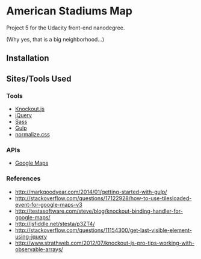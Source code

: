 # American Stadiums Map

Project 5 for the Udacity front-end nanodegree.

(Why yes, that is a big neighborhood...)

## Installation

## Sites/Tools Used

### Tools

* [Knockout.js](http://knockoutjs.com/)
* [jQuery](http://jquery.com)
* [Sass](http://sass-lang.com/)
* [Gulp](http://gulpjs.com/)
* [normalize.css](http://necolas.github.io/normalize.css/)

### APIs

* [Google Maps](https://developers.google.com/maps/)

### References

* http://markgoodyear.com/2014/01/getting-started-with-gulp/
* http://stackoverflow.com/questions/17122928/how-to-use-tilesloaded-event-for-google-maps-v3
* http://testasoftware.com/steve/blog/knockout-binding-handler-for-google-maps/
* http://jsfiddle.net/stesta/p3ZT4/
* http://stackoverflow.com/questions/11154300/get-last-visible-element-using-jquery
* http://www.strathweb.com/2012/07/knockout-js-pro-tips-working-with-observable-arrays/
